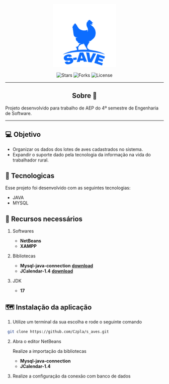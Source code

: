 <p align="center">
  <img alt="S_AVES" src="logo.png" width="200px">
</p>

<p align="center">
  <img src="https://img.shields.io/github/stars/Czpla/s_aves?label=stars&message=MIT&color=000000&labelColor=0c6dff" alt="Stars">
  <img src="https://img.shields.io/github/forks/Czpla/s_aves?label=forks&message=MIT&color=000000&labelColor=0c6dff" alt="Forks">     
  <img  src="https://img.shields.io/static/v1?label=license&message=MIT&color=000000&labelColor=0c6dff" alt="License">

</p>

---

<h2 align="center">Sobre 📖</h2>

Projeto desenvolvido para trabalho de AEP do 4º semestre de Engenharia de Software.

---

## 💻 Objetivo

 - Organizar os dados dos lotes de aves cadastrados no sistema. 
 - Expandir o suporte dado pela tecnologia da informação na vida do trabalhador rural. 

## 🚀 Tecnologicas

Esse projeto foi desenvolvido com as seguintes tecnologias:

 - JAVA
 - MYSQL

## 📘 Recursos necessários

1. Softwares
  
    - **NetBeans**
    - **XAMPP**

2. Bibliotecas

    - **Mysql-java-connection** **[download](https://dev.mysql.com/downloads/file/?id=507327)**
    - **JCalendar-1.4** **[download](https://www.toedter.com/download/jcalendar-1.4.zip)**

3. JDK
    - **17**

## 🗺 Instalação da aplicação

 1. Utilize um terminal da sua escolha e rode o seguinte comando

```bash
 git clone https://github.com/Czpla/s_aves.git
```

2. Abra o editor NetBeans
 
    Realize a importação da bibliotecas

      - **Mysql-java-connection**
      - **JCalendar-1.4**
 
3. Realize a configuração da conexão com banco de dados
  
     


